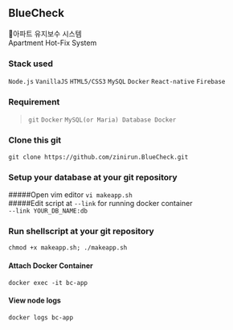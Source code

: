 ## BlueCheck
🔨아파트 유지보수 시스템  
Apartment Hot-Fix System
  
### Stack used
`Node.js` `VanillaJS` `HTML5/CSS3` `MySQL` `Docker` `React-native` `Firebase`
  
### Requirement
> `git` `Docker` `MySQL(or Maria) Database Docker`
  
### Clone this git
```git clone https://github.com/zinirun.BlueCheck.git```
  
### Setup your database at your git repository
#####Open vim editor 
```vi makeapp.sh```  
#####Edit script at `--link` for running docker container  
```--link YOUR_DB_NAME:db```
  
### Run shellscript at your git repository
```chmod +x makeapp.sh; ./makeapp.sh```
  
#### Attach Docker Container
```docker exec -it bc-app```
  
#### View node logs
```docker logs bc-app```
